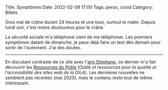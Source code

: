 Title: Symptômes
Date: 2022-02-09 17:00
Tags: perso, covid
Category: Billets

Gros mal de crâne durant 24 heures et une toux, surtout le matin. Depuis lundi soir, c'est moins douloureux pour le crâne.

La sécurité sociale m'a téléphoné vient de me téléphoner. Les premiers symptômes datant de dimanche, je peux déjà faire un test dès demain pour sortir de l'isolement. J'ai des doutes.

---

En discutant contraste de ce site avec l'[ami Stéphane](https://nota-bene.org/), ce dernier m'a fait découvrir les [Ressources du Pidila](https://pidila.gitlab.io/) (_Outils et ressources pour la qualité et l’accessibilité des sites web de la DILA_). Les dernières nouvelles ne semblent pas récentes (mai 2020), mais le contenu reste tout de même intéressant.
